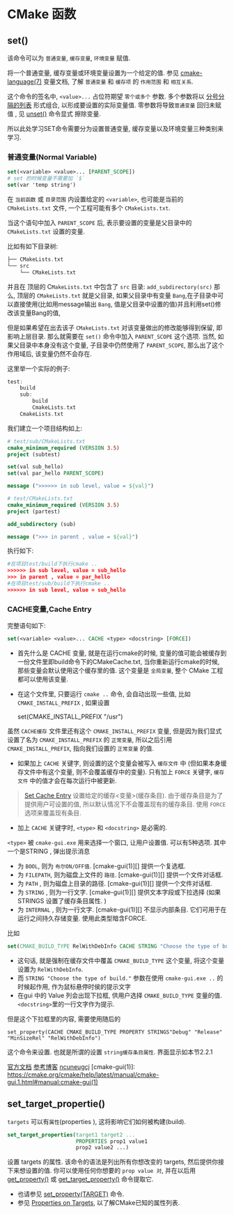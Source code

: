 # CMake 函数

## set()

[分号分隔的列表]: https://cmake.org/cmake/help/latest/manual/cmake-language.7.html#cmake-language-lists
[unset()]: https://cmake.org/cmake/help/latest/command/unset.html#command:unset
[cmake-language(7)]: https://cmake.org/cmake/help/latest/manual/cmake-language.7.html#cmake-language-variables

该命令可以为 `普通变量`, `缓存变量`, `环境变量` 赋值.

将一个普通变量, 缓存变量或环境变量设置为一个给定的值.
参见 [cmake-language(7)] 变量文档, 了解 `普通变量` 和 `缓存项` 的 `作用范围` 和 `相互关系`.

这个命令的签名中, `<value>...` 占位符期望 `零个或多个` 参数.
多个参数将以 [分号分隔的列表][] 形式组合, 以形成要设置的实际变量值.
零参数将导致`普通变量` 回归未赋值 , 见 [unset()][] 命令显式 擦除变量.

所以此处学习SET命令需要分为设置普通变量, 缓存变量以及环境变量三种类别来学习.

### 普通变量(Normal Variable)

```cmake
set(<variable> <value>... [PARENT_SCOPE])
# set 的时候变量不需要加 `$`
set(var 'temp string')
```

在 `当前函数` 或 `目录范围` 内设置给定的 `<variable>`,
也可能是当前的 `CMakeLists.txt` 文件,
一个工程可能有多个 `CMakeLists.txt`.

当这个语句中加入 `PARENT_SCOPE` 后,
表示要设置的变量是父目录中的 `CMakeLists.txt` 设置的变量.

比如有如下目录树:

```cpp
├── CMakeLists.txt
└── src
    └── CMakeLists.txt
```

并且在 顶层的 C`MakeLists.txt` 中包含了 `src` 目录: `add_subdirectory(src)`
那么, 顶层的 `CMakeLists.txt` 就是父目录,
如果父目录中有变量 `Bang`,在子目录中可以直接使用(比如用message输出 `Bang`,
值是父目录中设置的值)并且利用set()修改该变量Bang的值,

但是如果希望在出去该子 `CMakeLists.txt` 对该变量做出的修改能够得到保留, 即影响上层目录.
那么就需要在 `set()` 命令中加入 `PARENT_SCOPE` 这个选项.
当然, 如果父目录中本身没有这个变量,
子目录中仍然使用了 `PARENT_SCOPE`, 那么出了这个作用域后, 该变量仍然不会存在.

这里举一个实际的例子:

```cpp
test:
    build
    sub:
        build
        CmakeLists.txt
    CmakeLists.txt
```

我们建立一个项目结构如上:

```cmake
# test/sub/CMakeLists.txt
cmake_minimum_required (VERSION 3.5)
project (subtest)

set(val sub_hello)
set(val par_hello PARENT_SCOPE)

message (">>>>>> in sub level, value = ${val}")
```

```cmake
# test/CMakeLists.txt
cmake_minimum_required (VERSION 3.5)
project (partest)

add_subdirectory (sub)

message (">>> in parent , value = ${val}")
```

执行如下:

```cmake
#在项目test/build下执行cmake ..
>>>>>> in sub level, value = sub_hello
>>> in parent , value = par_hello
#在项目test/sub/build下执行cmake ..
>>>>>> in sub level, value = sub_hello
```

### CACHE变量,Cache Entry

完整语句如下:

```cmake
set(<variable> <value>... CACHE <type> <docstring> [FORCE])
```

+ 首先什么是 CACHE 变量, 就是在运行cmake的时候,
变量的值可能会被缓存到一份文件里即build命令下的CMakeCache.txt,
当你重新运行cmake的时候, 那些变量会默认使用这个缓存里的值.
这个变量是 `全局变量`, 整个 CMake 工程都可以使用该变量.

+ 在这个文件里, 只要运行 `cmake ..` 命令, 会自动出现一些值,
比如 `CMAKE_INSTALL_PREFIX` , 如果设置

    set(CMAKE_INSTALL_PREFIX "/usr")

虽然 `CACHE缓存` 文件里还有这个 `CMAKE_INSTALL_PREFIX` 变量,
但是因为我们显式设置了名为 `CMAKE_INSTALL_PREFIX` 的 `正常变量`,
所以之后引用 `CMAKE_INSTALL_PREFIX`, 指向我们设置的 `正常变量` 的值.

+ 如果加上 `CACHE` 关键字, 则设置的这个变量会被写入 `缓存文件` 中
(但如果本身缓存文件中有这个变量, 则不会覆盖缓存中的变量).
只有加上 `FORCE` 关键字, `缓存文件` 中的值才会在每次运行中被更新.

>[Set Cache Entry](https://cmake.org/cmake/help/latest/command/set.html)
>设置给定的缓存<变量>(缓存条目).
>由于缓存条目是为了提供用户可设置的值, 所以默认情况下不会覆盖现有的缓存条目.
>使用 `FORCE` 选项来覆盖现有条目.

+ 加上 `CACHE` 关键字时, `<type>` 和 `<docstring>` 是必需的.

`<type>` 被 `cmake-gui.exe` 用来选择一个窗口, 让用户设置值. 可以有5种选项.
其中一个是STRING , 弹出提示消息

+ 为 `BOOL`, 则为 `布尔ON/OFF值`.  [cmake-gui(1)][] 提供一个复选框.
+ 为 `FILEPATH`, 则为磁盘上文件的 `路径`.  [cmake-gui(1)][] 提供一个文件对话框.
+ 为 `PATH` , 则为磁盘上目录的路径.  [cmake-gui(1)][] 提供一个文件对话框.
+ 为 `STRING` , 则为一行文字.  [cmake-gui(1)][] 提供文本字段或下拉选择
(如果 STRINGS 设置了缓存条目属性. )
+ 为 `INTERNAL` , 则为一行文字.  [cmake-gui(1)][] 不显示内部条目.
它们可用于在运行之间持久存储变量. 使用此类型暗含FORCE.

比如

```cmake
set(CMAKE_BUILD_TYPE RelWithDebInfo CACHE STRING "Choose the type of build." FORCE)
```

+ 这句话, 就是强制在缓存文件中覆盖 `CMAKE_BUILD_TYPE` 这个变量,
将这个变量设置为 `RelWithDebInfo`.
+ 而 `STRING "Choose the type of build."` 参数在使用 `cmake-gui.exe ..` 的时候起作用,
作为鼠标悬停时侯的提示文字
+ 在gui 中的 Value 列会出现下拉框, 供用户选择 `CMAKE_BUILD_TYPE` 变量的值.
`<docstring>`里的一行文字作为提示.

但是这个下拉框里的内容, 需要使用随后的

    set_property(CACHE CMAKE_BUILD_TYPE PROPERTY STRINGS"Debug" "Release" "MinSizeRel" "RelWithDebInfo")

这个命令来设置. 也就是所谓的设置 `string缓存条目属性`.
界面显示如本节2.2.1

[官方文档](https://cmake.org/cmake/help/latest/command/set.html)
[参考博客](https://blog.csdn.net/Zhanganliu/article/details/99851352)
[ncuneugcj](https://www.cnblogs.com/ncuneugcj/p/9756324.html)
[cmake-gui(1)]: https://cmake.org/cmake/help/latest/manual/cmake-gui.1.html#manual:cmake-gui(1)

## set_target_propertie()

`targets` 可以有`属性`(properties ), 这将影响它们如何被构建(build).

```cmake
set_target_properties(target1 target2 ...
                      PROPERTIES prop1 value1
                      prop2 value2 ...)
```

设置 targets 的属性.
该命令的语法是列出所有你想改变的 targets, 然后提供你接下来想设置的值.
你可以使用任何你想要的 `prop value 对`,
并在以后用 [get_property()][] 或 [get_target_property()][] 命令提取它.

+ 也请参见 [set_property(TARGET)][] 命令.
+ 参见 [Properties on Targets][], 以了解CMake已知的属性列表.

[get_property()]: https://cmake.org/cmake/help/latest/command/get_property.html#command:get_property
[get_target_property()]: https://cmake.org/cmake/help/latest/command/get_target_property.html#command:get_target_property
[set_property(TARGET)]: https://cmake.org/cmake/help/latest/command/set_property.html#command:set_property
[Properties on Targets]: https://cmake.org/cmake/help/latest/manual/cmake-properties.7.html#target-properties
